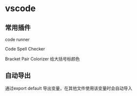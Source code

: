 # vscode

## 常用插件

code runner

Code Spell Checker

 Bracket Pair Colorizer 给大括号标颜色

## 自动导出

通过export default 导出变量，在其他文件使用该变量时会自动导入